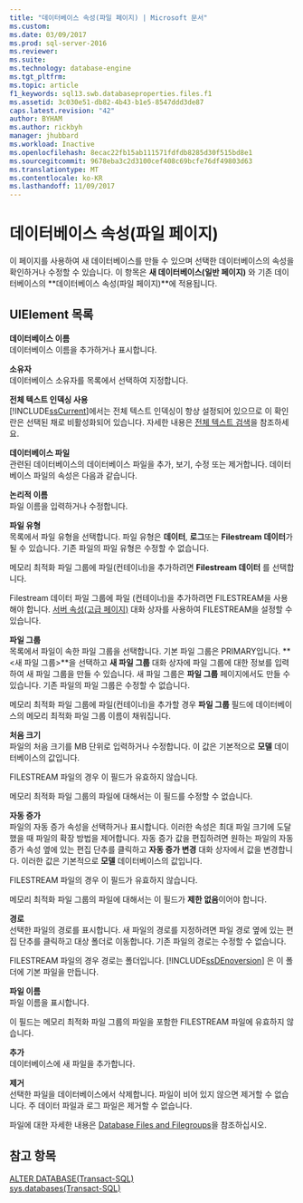 ```yaml
---
title: "데이터베이스 속성(파일 페이지) | Microsoft 문서"
ms.custom: 
ms.date: 03/09/2017
ms.prod: sql-server-2016
ms.reviewer: 
ms.suite: 
ms.technology: database-engine
ms.tgt_pltfrm: 
ms.topic: article
f1_keywords: sql13.swb.databaseproperties.files.f1
ms.assetid: 3c030e51-db82-4b43-b1e5-8547ddd3de87
caps.latest.revision: "42"
author: BYHAM
ms.author: rickbyh
manager: jhubbard
ms.workload: Inactive
ms.openlocfilehash: 8ecac22fb15ab111571fdfdb8285d30f515bd8e1
ms.sourcegitcommit: 9678eba3c2d3100cef408c69bcfe76df49803d63
ms.translationtype: MT
ms.contentlocale: ko-KR
ms.lasthandoff: 11/09/2017
---
```

# <a name="database-properties-files-page"></a>데이터베이스 속성(파일 페이지)
  이 페이지를 사용하여 새 데이터베이스를 만들 수 있으며 선택한 데이터베이스의 속성을 확인하거나 수정할 수 있습니다. 이 항목은 **새 데이터베이스(일반 페이지)** 와 기존 데이터베이스의 **데이터베이스 속성(파일 페이지)**에 적용됩니다.  
  
## <a name="uielement-list"></a>UIElement 목록  
 **데이터베이스 이름**  
 데이터베이스 이름을 추가하거나 표시합니다.  
  
 **소유자**  
 데이터베이스 소유자를 목록에서 선택하여 지정합니다.  
  
 **전체 텍스트 인덱싱 사용**  
 [!INCLUDE[ssCurrent](../../includes/sscurrent-md.md)]에서는 전체 텍스트 인덱싱이 항상 설정되어 있으므로 이 확인란은 선택된 채로 비활성화되어 있습니다. 자세한 내용은 [전체 텍스트 검색](../../relational-databases/search/full-text-search.md)을 참조하세요.  
  
 **데이터베이스 파일**  
 관련된 데이터베이스의 데이터베이스 파일을 추가, 보기, 수정 또는 제거합니다. 데이터베이스 파일의 속성은 다음과 같습니다.  
  
 **논리적 이름**  
 파일 이름을 입력하거나 수정합니다.  
  
 **파일 유형**  
 목록에서 파일 유형을 선택합니다. 파일 유형은 **데이터**, **로그**또는 **Filestream 데이터**가 될 수 있습니다. 기존 파일의 파일 유형은 수정할 수 없습니다.  
  
 메모리 최적화 파일 그룹에 파일(컨테이너)을 추가하려면 **Filestream 데이터** 를 선택합니다.  
  
 Filestream 데이터 파일 그룹에 파일 (컨테이너)을 추가하려면 FILESTREAM을 사용해야 합니다. [서버 속성(고급 페이지)](../../database-engine/configure-windows/server-properties-advanced-page.md) 대화 상자를 사용하여 FILESTREAM을 설정할 수 있습니다.  
  
 **파일 그룹**  
 목록에서 파일이 속한 파일 그룹을 선택합니다. 기본 파일 그룹은 PRIMARY입니다. **\<새 파일 그룹>**을 선택하고 **새 파일 그룹** 대화 상자에 파일 그룹에 대한 정보를 입력하여 새 파일 그룹을 만들 수 있습니다. 새 파일 그룹은 **파일 그룹** 페이지에서도 만들 수 있습니다. 기존 파일의 파일 그룹은 수정할 수 없습니다.  
  
 메모리 최적화 파일 그룹에 파일(컨테이너)을 추가할 경우 **파일 그룹** 필드에 데이터베이스의 메모리 최적화 파일 그룹 이름이 채워집니다.  
  
 **처음 크기**  
 파일의 처음 크기를 MB 단위로 입력하거나 수정합니다. 이 값은 기본적으로 **모델** 데이터베이스의 값입니다.  
  
 FILESTREAM 파일의 경우 이 필드가 유효하지 않습니다.  
  
 메모리 최적화 파일 그룹의 파일에 대해서는 이 필드를 수정할 수 없습니다.  
  
 **자동 증가**  
 파일의 자동 증가 속성을 선택하거나 표시합니다. 이러한 속성은 최대 파일 크기에 도달했을 때 파일의 확장 방법을 제어합니다. 자동 증가 값을 편집하려면 원하는 파일의 자동 증가 속성 옆에 있는 편집 단추를 클릭하고 **자동 증가 변경** 대화 상자에서 값을 변경합니다. 이러한 값은 기본적으로 **모델** 데이터베이스의 값입니다.  
  
 FILESTREAM 파일의 경우 이 필드가 유효하지 않습니다.  
  
 메모리 최적화 파일 그룹의 파일에 대해서는 이 필드가 **제한 없음**이어야 합니다.  
  
 **경로**  
 선택한 파일의 경로를 표시합니다. 새 파일의 경로를 지정하려면 파일 경로 옆에 있는 편집 단추를 클릭하고 대상 폴더로 이동합니다. 기존 파일의 경로는 수정할 수 없습니다.  
  
 FILESTREAM 파일의 경우 경로는 폴더입니다. [!INCLUDE[ssDEnoversion](../../includes/ssdenoversion-md.md)] 은 이 폴더에 기본 파일을 만듭니다.  
  
 **파일 이름**  
 파일 이름을 표시합니다.  
  
 이 필드는 메모리 최적화 파일 그룹의 파일을 포함한 FILESTREAM 파일에 유효하지 않습니다.  
  
 **추가**  
 데이터베이스에 새 파일을 추가합니다.  
  
 **제거**  
 선택한 파일을 데이터베이스에서 삭제합니다. 파일이 비어 있지 않으면 제거할 수 없습니다. 주 데이터 파일과 로그 파일은 제거할 수 없습니다.  
  
 파일에 대한 자세한 내용은 [Database Files and Filegroups](../../relational-databases/databases/database-files-and-filegroups.md)을 참조하십시오.  
  
## <a name="see-also"></a>참고 항목  
 [ALTER DATABASE&#40;Transact-SQL&#41;](../../t-sql/statements/alter-database-transact-sql.md)   
 [sys.databases&#40;Transact-SQL&#41;](../../relational-databases/system-catalog-views/sys-databases-transact-sql.md)  
  
  
